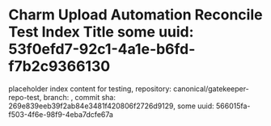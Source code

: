 # Charm Upload Automation Reconcile Test Index Title some uuid: 53f0efd7-92c1-4a1e-b6fd-f7b2c9366130
 placeholder index content for testing,  repository: canonical/gatekeeper-repo-test,  branch: ,  commit sha: 269e839eeb39f2ab84e3481f420806f2726d9129,  some uuid: 566015fa-f503-4f6e-98f9-4eba7dcfe67a
